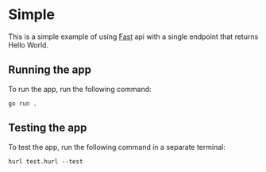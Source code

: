 # Simple

This is a simple example of using [Fast](https://github.com/Esequiel378/fast) api with a single endpoint that returns Hello World.

## Running the app

To run the app, run the following command:

```shell
go run .
```

## Testing the app

To test the app, run the following command in a separate terminal:

```shell
hurl test.hurl --test
```

